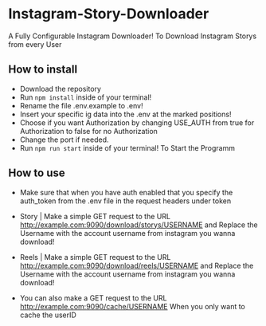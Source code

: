 # Instagram-Story-Downloader
A Fully Configurable Instagram Downloader! To Download Instagram Storys from every User

## How to install

* Download the repository
* Run ```npm install``` inside of your terminal!
* Rename the file .env.example to .env!
* Insert your specific ig data into the .env at the marked positions!
* Choose if you want Authorization by changing USE_AUTH from true for Authorization to false for no Authorization
* Change the port if needed.
* Run ```npm run start``` inside of your terminal! To Start the Programm


## How to use

* Make sure that when you have auth enabled that you specify the auth_token from the .env file in the request headers under token

* Story | Make a simple GET request to the URL http://example.com:9090/download/storys/USERNAME and Replace the Username with the account username from instagram you wanna download!
* Reels | Make a simple GET request to the URL http://example.com:9090/download/reels/USERNAME and Replace the Username with the account username from instagram you wanna download!
* You can also make a GET request to the URL http://example.com:9090/cache/USERNAME When you only want to cache the userID

